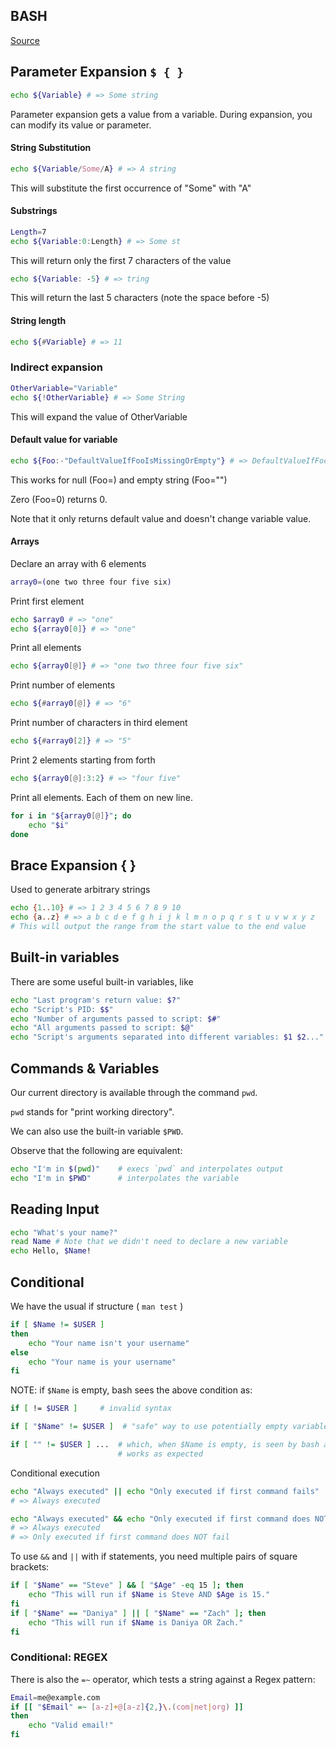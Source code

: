 ## BASH

[Source](https://learnxinyminutes.com/docs/bash/)

## Parameter Expansion `$ { }`

``` bash
echo ${Variable} # => Some string
```

Parameter expansion gets a value from a variable. During expansion, you can
modify its value or parameter.

#### String Substitution

``` bash
echo ${Variable/Some/A} # => A string 
```

This will substitute the first occurrence of "Some" with "A"

#### Substrings

``` bash
Length=7
echo ${Variable:0:Length} # => Some st
```
This will return only the first 7 characters of the value

``` bash
echo ${Variable: -5} # => tring
```
This will return the last 5 characters (note the space before -5)

#### String length

``` bash
echo ${#Variable} # => 11
```

### Indirect expansion
``` bash
OtherVariable="Variable"
echo ${!OtherVariable} # => Some String
```
This will expand the value of OtherVariable

#### Default value for variable
``` bash
echo ${Foo:-"DefaultValueIfFooIsMissingOrEmpty"} # => DefaultValueIfFooIsMissingOrEmpty
```
This works for null (Foo=) and empty string (Foo="")

Zero (Foo=0) returns 0.

Note that it only returns default value and doesn't change variable value.

#### Arrays
Declare an array with 6 elements

``` bash
array0=(one two three four five six)
```

Print first element

``` bash
echo $array0 # => "one"
echo ${array0[0]} # => "one"
```

Print all elements

``` bash
echo ${array0[@]} # => "one two three four five six"
```

Print number of elements

``` bash
echo ${#array0[@]} # => "6"
```

Print number of characters in third element

``` bash
echo ${#array0[2]} # => "5"
```

Print 2 elements starting from forth

``` bash
echo ${array0[@]:3:2} # => "four five"
```

Print all elements. Each of them on new line.

``` bash
for i in "${array0[@]}"; do
    echo "$i"
done
```

## Brace Expansion { }

Used to generate arbitrary strings

``` bash
echo {1..10} # => 1 2 3 4 5 6 7 8 9 10
echo {a..z} # => a b c d e f g h i j k l m n o p q r s t u v w x y z
# This will output the range from the start value to the end value
```

## Built-in variables
There are some useful built-in variables, like

``` bash
echo "Last program's return value: $?"
echo "Script's PID: $$"
echo "Number of arguments passed to script: $#"
echo "All arguments passed to script: $@"
echo "Script's arguments separated into different variables: $1 $2..."
```

## Commands & Variables

Our current directory is available through the command `pwd`.

`pwd` stands for "print working directory".

We can also use the built-in variable `$PWD`.

Observe that the following are equivalent:

``` bash
echo "I'm in $(pwd)"    # execs `pwd` and interpolates output
echo "I'm in $PWD"      # interpolates the variable
```
## Reading Input

``` bash
echo "What's your name?"
read Name # Note that we didn't need to declare a new variable
echo Hello, $Name!
```

## Conditional

We have the usual if structure ( `man test` )


``` bash
if [ $Name != $USER ]
then
    echo "Your name isn't your username"
else
    echo "Your name is your username"
fi
```

NOTE: if `$Name` is empty, bash sees the above condition as:

``` bash
if [ != $USER ]     # invalid syntax

if [ "$Name" != $USER ]  # "safe" way to use potentially empty variables 

if [ "" != $USER ] ...  # which, when $Name is empty, is seen by bash as:
                        # works as expected
```

Conditional execution

``` bash
echo "Always executed" || echo "Only executed if first command fails"
# => Always executed
```

``` bash
echo "Always executed" && echo "Only executed if first command does NOT fail"
# => Always executed
# => Only executed if first command does NOT fail
```
To use `&&` and `||` with if statements, you need multiple pairs of square brackets:

``` bash
if [ "$Name" == "Steve" ] && [ "$Age" -eq 15 ]; then
    echo "This will run if $Name is Steve AND $Age is 15."
fi
if [ "$Name" == "Daniya" ] || [ "$Name" == "Zach" ]; then
    echo "This will run if $Name is Daniya OR Zach."
fi
```

### Conditional: REGEX
There is also the `=~` operator, which tests a string against a Regex pattern:

``` bash
Email=me@example.com
if [[ "$Email" =~ [a-z]+@[a-z]{2,}\.(com|net|org) ]]
then
    echo "Valid email!"
fi
```

 

